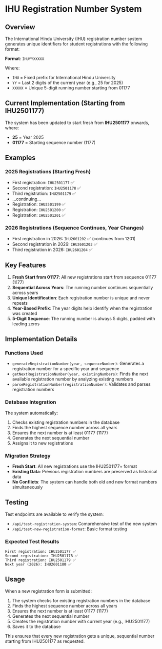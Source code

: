 # IHU Registration Number System

## Overview
The International Hindu University (IHU) registration number system generates unique identifiers for student registrations with the following format:

**Format**: `IHUYYXXXXX`

Where:
- `IHU` = Fixed prefix for International Hindu University
- `YY` = Last 2 digits of the current year (e.g., 25 for 2025)
- `XXXXX` = Unique 5-digit running number starting from 01177

## Current Implementation (Starting from IHU2501177)

The system has been updated to start fresh from **IHU2501177** onwards, where:
- **25** = Year 2025
- **01177** = Starting sequence number (1177)

## Examples

### 2025 Registrations (Starting Fresh)
- First registration: `IHU2501177` ✅
- Second registration: `IHU2501178` ✅
- Third registration: `IHU2501179` ✅
- ...continuing...
- Registration: `IHU2501199` ✅
- Registration: `IHU2501200` ✅
- Registration: `IHU2501201` ✅

### 2026 Registrations (Sequence Continues, Year Changes)
- First registration in 2026: `IHU2601202` ✅ (continues from 1201)
- Second registration in 2026: `IHU2601203` ✅
- Third registration in 2026: `IHU2601204` ✅

## Key Features

1. **Fresh Start from 01177**: All new registrations start from sequence 01177 (1177)
2. **Sequential Across Years**: The running number continues sequentially across years
3. **Unique Identification**: Each registration number is unique and never repeats
4. **Year-Based Prefix**: The year digits help identify when the registration was created
5. **5-Digit Sequence**: The running number is always 5 digits, padded with leading zeros

## Implementation Details

### Functions Used
- `generateRegistrationNumber(year, sequenceNumber)`: Generates a registration number for a specific year and sequence
- `getNextRegistrationNumber(year, existingNumbers)`: Finds the next available registration number by analyzing existing numbers
- `parseRegistrationNumber(registrationNumber)`: Validates and parses registration numbers

### Database Integration
The system automatically:
1. Checks existing registration numbers in the database
2. Finds the highest sequence number across all years
3. Ensures the next number is at least 01177 (1177)
4. Generates the next sequential number
5. Assigns it to new registrations

### Migration Strategy
- **Fresh Start**: All new registrations use the IHU2501177+ format
- **Existing Data**: Previous registration numbers are preserved as historical data
- **No Conflicts**: The system can handle both old and new format numbers simultaneously

## Testing

Test endpoints are available to verify the system:
- `/api/test-registration-system`: Comprehensive test of the new system
- `/api/test-new-registration-format`: Basic format testing

### Expected Test Results
```
First registration: IHU2501177 ✅
Second registration: IHU2501178 ✅
Third registration: IHU2501179 ✅
Next year (2026): IHU2601180 ✅
```

## Usage

When a new registration form is submitted:
1. The system checks for existing registration numbers in the database
2. Finds the highest sequence number across all years
3. Ensures the next number is at least 01177 (1177)
4. Generates the next sequential number
5. Creates the registration number with current year (e.g., IHU2501177)
6. Saves it to the database

This ensures that every new registration gets a unique, sequential number starting from IHU2501177 as requested. 
